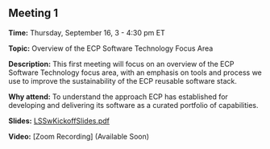## Meeting 1

**Time:** Thursday, September 16, 3 - 4:30 pm ET

**Topic:** Overview of the ECP Software Technology Focus Area

**Description:** This first meeting will focus on an overview of the ECP Software Technology focus area, with an emphasis on tools and process we use to improve the sustainability of the ECP reusable software stack.

**Why attend:** To understand the approach ECP has established for developing and delivering its software as a curated portfolio of capabilities.

**Slides:** [LSSwKickoffSlides.pdf](files/LSSwKickoffSlides.pdf)

**Video:** [Zoom Recording] (Available Soon)